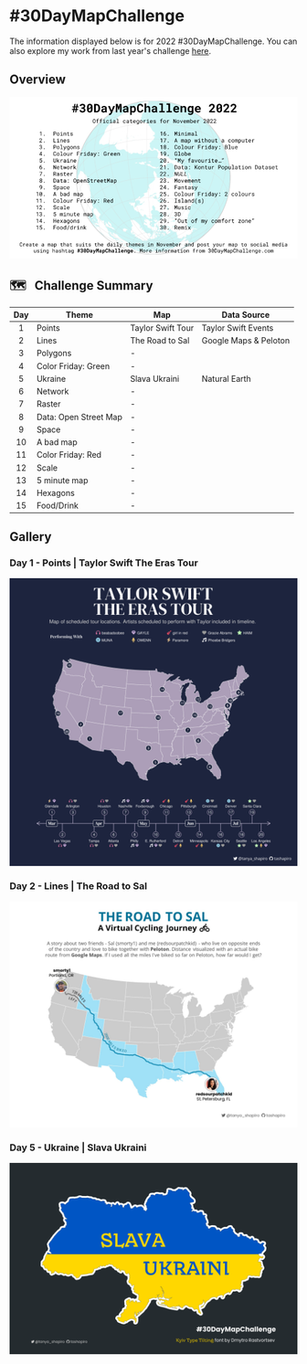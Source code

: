# #30DayMapChallenge

The information displayed below is for 2022 #30DayMapChallenge. You can also explore my work from last year's challenge [here](./2021).

## Overview

![image](./2022/2022-summary.png)

## :world_map:   Challenge Summary

| Day | **Theme**             | **Map**           | Data Source          |
|:---:|-----------------------|-------------------|----------------------|
|  1  | Points                | Taylor Swift Tour | Taylor Swift Events  |
|  2  | Lines                 | The Road to Sal   | Google Maps & Peloton|
|  3  | Polygons              | \-                |              |
|  4  | Color Friday: Green   | \-                |              |
|  5  | Ukraine               | Slava Ukraini     | Natural Earth|
|  6  | Network               | \-                |              |
|  7  | Raster                | \-                |              |
|  8  | Data: Open Street Map | \-                |              |
|  9  | Space                 | \-                |              |
| 10  | A bad map             | \-                |              |
| 11  | Color Friday: Red     | \-                |              |
| 12  | Scale                 | \-                |              |
| 13  | 5 minute map          | \-                |              |
| 14  | Hexagons              | \-                |              |
| 15  | Food/Drink            | \-                |              |

## Gallery

### Day 1 - Points \| Taylor Swift The Eras Tour

![image](./2022/D1-Points-TSwift/map-taylor-swift.jpeg)

### Day 2 - Lines \| The Road to Sal
![image](./2022/D2-Lines-Biking/road-to-sal.jpeg)

### Day 5 - Ukraine \| Slava Ukraini

![image](./2022/D5-Ukraine/slava-ukraini.png)
